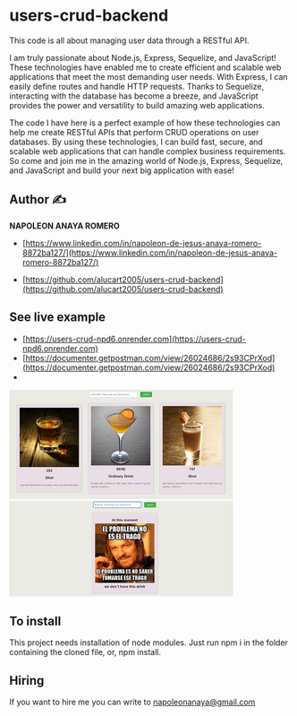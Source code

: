 # users-crud-backend
This code is all about managing user data through a RESTful API.

I am truly passionate about Node.js, Express, Sequelize, and JavaScript! These technologies have enabled me to create efficient and scalable web applications that meet the most demanding user needs. With Express, I can easily define routes and handle HTTP requests. Thanks to Sequelize, interacting with the database has become a breeze, and JavaScript provides the power and versatility to build amazing web applications.

The code I have here is a perfect example of how these technologies can help me create RESTful APIs that perform CRUD operations on user databases. By using these technologies, I can build fast, secure, and scalable web applications that can handle complex business requirements. So come and join me in the amazing world of Node.js, Express, Sequelize, and JavaScript and build your next big application with ease!

## Author ✍

**NAPOLEON ANAYA ROMERO**

-	[https://www.linkedin.com/in/napoleon-de-jesus-anaya-romero-8872ba127/](https://www.linkedin.com/in/napoleon-de-jesus-anaya-romero-8872ba127/)

-	[https://github.com/alucart2005/users-crud-backend](https://github.com/alucart2005/users-crud-backend)


## See live example

- [https://users-crud-npd6.onrender.com](https://users-crud-npd6.onrender.com)
- [https://documenter.getpostman.com/view/26024686/2s93CPrXod](https://documenter.getpostman.com/view/26024686/2s93CPrXod)
- 
 
![..](https://raw.githubusercontent.com/alucart2005/Drinks-and-Shots-ver-2.0/Drinks-and-Shots-ver-2.0/src/assets/error-netlyfi.png)


## To install

This project needs installation of node modules. Just run npm i in the folder containing the cloned file, or, npm install.

## Hiring 
If you want to hire me you can write to napoleonanaya@gmail.com
